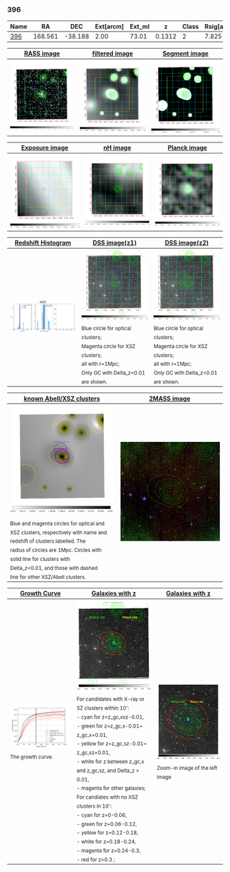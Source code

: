 <div STYLE="page-break-after: always;"></div>

### 396

|Name          |RA          |DEC      | Ext[arcm] | Ext_ml | z    | Class| Rsig[arcmin] | CRsig[c/s] | CR500[c/s] | R500[Mpc] |L500[erg/s]|F500[erg/s/cm^2]| M500[Msun]|Tx[keV]|beta|GC(XSZ,Delta_z<0.01)| GC(OPT,Delta_z<0.01)|GC|alias|
|--------------|------------|------------|---|---|-----------|--------|------|------|----|----|----|----|----|----|----|----|----|----|---|
|[396](script/396.md)     | 168.561       | -38.188       | 2.00    | 73.01   | 0.1312 | 2   | 7.825 |0.253 |0.252 |1.078 |2.030e+44 |4.465e-12 |4.042e+14 |5.284 |0.907 |Tar, |Wen, |Tar, |k221|

|[RASS image](../image/396/396_img.pdf)|[filtered image](../image/396/396_fil.pdf)|[Segment image](../image/396/396_seg.pdf)|
|-------------------|--------------------|-------------------|
| <img src="../image/396/396_img.png" width="300">  | <img src="../image/396/396_fil.png" width="300">   | <img src="../image/396/396_seg.png" width="300">  |

|[Exposure image](../image/396/396_mex.pdf)| [nH image](../image/396/396_nh.pdf)| [Planck image](../image/396/396_p.pdf)|
|-------------------|--------------------|-------------------|
|<img src="../image/396/396_mex.png" width="300">   | <img src="../image/396/396_nh.png" width="300">    | <img src="../image/396/396_p.png" width="300"> |

|[Redshift Histogram](../image/396/396_zg.pdf) | [DSS image(z1)](../image/396/396_dss_z1.pdf)      |  [DSS image(z2)](../image/396/396_dss_z2.pdf)    |
|-------------------|--------------------|-------------------|
|<img src="../image/396/396_zg.png" width="300"> |<img src="../image/396/396_dss_z1.png" width="300"> <sub><br>Blue circle for optical clusters; <br>Magenta circle for XSZ clusters; <br>all with r=1Mpc; <br>Only GC with Delta_z<0.01 are shown. </sub>| <img src="../image/396/396_dss_z2.png" width="300"><sub><br>Blue circle for optical clusters; <br>Magenta circle for XSZ clusters; <br>all with r=1Mpc; <br>Only GC with Delta_z<0.01 are shown. </sub> |

|[known Abell/XSZ clusters](../image/396/396_m.pdf) | [2MASS image](../image/396/396_2mass.pdf)      |
|-------------------|-------------------|
|<img src=../image/396/396_m.png width="300"> <sub><br>Blue and magenta circles for optical and <br>XSZ clusters, respectively with name and <br>redshift of clusters labelled. The <br>radius of circles are 1Mpc. Circles with <br>solid line for clusters with <br>Delta_z<0.01, and those with dashed <br>line for other XSZ/Abell clusters.        </sub>|<img src="../image/396/396_2mass.png" width="300">  |

|[Growth Curve](../image/396/396_gca_all.png) |[Galaxies with z](../image/396/396_opt_ned.pdf) |[Galaxies with z](../image/396/396_opt_ned_zoom.pdf) |
|-------------------|-------------------|-------------------|
| <img src="../image/396/396_gca_all.png" width="300"> <sub><br>The growth curve.</sub>| <img src=../image/396/396_opt_ned.png width="300"> <br><sub> For candidates with X-ray or SZ clusters within 10': <br> - cyan for z<z_gc,xsz-0.01, <br> - green for z=z_gc,x-0.01~ z_gc,x+0.01, <br> - yellow for z=z_gc,sz-0.01~ z_gc,sz+0.01, <br> - white for z between z_gc,x and z_gc,sz, and Delta_z > 0.01, <br> - magenta for other galaxies; <br>For candiates with no XSZ clusters in 10': <br> - cyan for z=0-0.06, <br> - green for z=0.06-0.12, <br> - yellow for z=0.12-0.18, <br> - white for z=0.18-0.24, <br> - magenta for z=0.24-0.3, <br> - red for z>0.3 ;  </sub>|<img src=../image/396/396_opt_ned_zoom.png width="300">  <br><sub> Zoom-in image of the left image</sub>|




